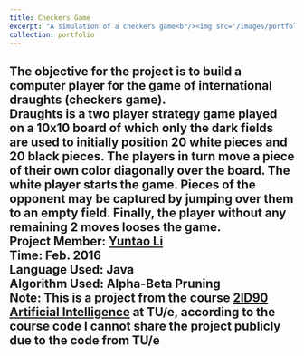 ```yaml
---
title: Checkers Game
excerpt: "A simulation of a checkers game<br/><img src='/images/portfolio/201604/201604.gif'>"
collection: portfolio
---
```



The objective for the project is to build a computer player for the game of international draughts (checkers game). <br />
Draughts is a two player strategy game played on a 10x10 board
of which only the dark fields are used to initially position 20 white
pieces and 20 black pieces. The players in turn move a piece of their
own color diagonally over the board. The white player starts the
game. Pieces of the opponent may be captured by jumping over
them to an empty field. Finally, the player without any remaining 2
moves looses the game.<br />
Project Member: [Yuntao Li](l3onardo.github.io)<br />
Time: Feb. 2016<br />
Language Used: Java<br />
Algorithm Used: Alpha-Beta Pruning<br />
Note: This is a project from the course [2ID90 Artificial Intelligence](https://osiris.tue.nl/osiris_student_tueprd/OnderwijsZoekCursus.do) at TU/e, according to the
course code I cannot share the project publicly due to the code from TU/e <br />
---
